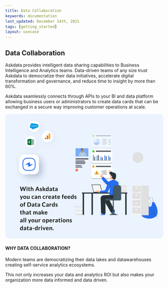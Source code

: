 ```yaml
---
title: Data Collaboration
keywords: documentation
last_updated: December 14th, 2021
tags: [getting_started]
layout: usecase
---
```


## Data Collaboration

Askdata provides intelligent data sharing capabilities to Business Intelligence and Analytics teams. Data-driven teams of any size trust Askdata to democratize their data  initiatives, accelerate digital transformation and governance, and reduce time to insight by more than 60%.

Askdata seamlessly connects through APIs to your BI and data platform allowing business users or administrators to create data cards that can be exchanged in a secure way improving customer operations at scale.

<img src="/media/product/data-collaboration.png" class="image-doc" />

#### WHY DATA COLLABORATION?

Modern teams are democratizing their data lakes and datawarehouses creating self-service analytics ecosystems.

This not only increases your data and analytics ROI but also makes your organization more data informed and data driven.